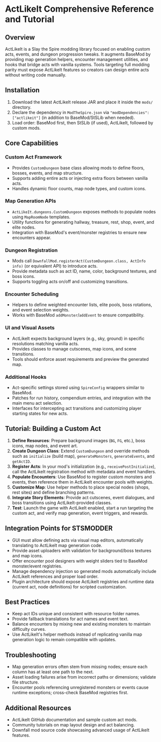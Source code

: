 # ActLikeIt Comprehensive Reference and Tutorial

## Overview
ActLikeIt is a Slay the Spire modding library focused on enabling custom acts, events, and dungeon progression tweaks. It augments BaseMod by providing map generation helpers, encounter management utilities, and hooks that bridge acts with vanilla systems. Tools targeting full modding parity must expose ActLikeIt features so creators can design entire acts without writing code manually.

## Installation
1. Download the latest ActLikeIt release JAR and place it inside the `mods/` directory.
2. Declare the dependency in `ModTheSpire.json` via `"modDependencies": ["actlikeit"]` (in addition to BaseMod/StSLib when needed).
3. Load order: BaseMod first, then StSLib (if used), ActLikeIt, followed by custom mods.

## Core Capabilities

### Custom Act Framework
- Provides `CustomDungeon` base class allowing mods to define floors, bosses, events, and map structure.
- Supports adding entire acts or injecting extra floors between vanilla acts.
- Handles dynamic floor counts, map node types, and custom icons.

### Map Generation APIs
- `ActLikeIt.dungeons.CustomDungeon` exposes methods to populate nodes using `MapRoomNode` templates.
- Utility functions for generating hallway, treasure, rest, shop, event, and elite nodes.
- Integration with BaseMod's event/monster registries to ensure new encounters appear.

### Dungeon Registration
- Mods call `DownfallMod.registerAct(CustomDungeon.class, ActInfo info)` (or equivalent API) to introduce acts.
- Provide metadata such as act ID, name, color, background textures, and boss icons.
- Supports toggling acts on/off and customizing transitions.

### Encounter Scheduling
- Helpers to define weighted encounter lists, elite pools, boss rotations, and event selection weights.
- Works with BaseMod `addMonster`/`addEvent` to ensure compatibility.

### UI and Visual Assets
- ActLikeIt expects background layers (e.g., sky, ground) in specific resolutions matching vanilla acts.
- Provides classes to manage cutscenes, map icons, and scene transitions.
- Tools should enforce asset requirements and preview the generated map.

### Additional Hooks
- Act-specific settings stored using `SpireConfig` wrappers similar to BaseMod.
- Patches for run history, compendium entries, and integration with the main menu act selection.
- Interfaces for intercepting act transitions and customizing player starting states for new acts.

## Tutorial: Building a Custom Act
1. **Define Resources**: Prepare background images (`BG`, `FG`, etc.), boss icons, map nodes, and event art.
2. **Create Dungeon Class**: Extend `CustomDungeon` and override methods such as `initialize` (build map), `generateMonsters`, `generateEvents`, and `getActID`.
3. **Register Acts**: In your mod's initialization (e.g., `receivePostInitialize`), call the ActLikeIt registration method with metadata and event handlers.
4. **Populate Encounters**: Use BaseMod to register custom monsters and events, then reference them in ActLikeIt encounter pools with weights.
5. **Customize Map**: Use helper methods to place special nodes (shops, rest sites) and define branching patterns.
6. **Integrate Story Elements**: Provide act cutscenes, event dialogues, and boss transitions using ActLikeIt-provided classes.
7. **Test**: Launch the game with ActLikeIt enabled, start a run targeting the custom act, and verify map generation, event triggers, and rewards.

## Integration Points for STSMODDER
- GUI must allow defining acts via visual map editors, automatically translating to ActLikeIt map generation code.
- Provide asset uploaders with validation for background/boss textures and map icons.
- Offer encounter pool designers with weight sliders tied to BaseMod monster/event registries.
- Manage dependency injection so generated mods automatically include ActLikeIt references and proper load order.
- Plugin architecture should expose ActLikeIt registries and runtime data (current act, node definitions) for scripted customization.

## Best Practices
- Keep act IDs unique and consistent with resource folder names.
- Provide fallback translations for act names and event text.
- Balance encounters by mixing new and existing monsters to maintain difficulty curves.
- Use ActLikeIt's helper methods instead of replicating vanilla map generation logic to remain compatible with updates.

## Troubleshooting
- Map generation errors often stem from missing nodes; ensure each column has at least one path to the next.
- Asset loading failures arise from incorrect paths or dimensions; validate file structure.
- Encounter pools referencing unregistered monsters or events cause runtime exceptions; cross-check BaseMod registries first.

## Additional Resources
- ActLikeIt GitHub documentation and sample custom act mods.
- Community tutorials on map layout design and act balancing.
- Downfall mod source code showcasing advanced usage of ActLikeIt features.

